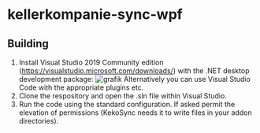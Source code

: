 # kellerkompanie-sync-wpf
## Building
1. Install Visual Studio 2019 Community edition (https://visualstudio.microsoft.com/downloads/) with the .NET desktop development package:
![grafik](https://user-images.githubusercontent.com/23381725/123174357-47c61b80-d480-11eb-954e-9615b5a7e9c8.png)
Alternatively you can use Visual Studio Code with the appropriate plugins etc.
2. Clone the respository and open the .sln file within Visual Studio.
3. Run the code using the standard configuration. If asked permit the elevation of permissions (KekoSync needs it to write files in your addon directories).
